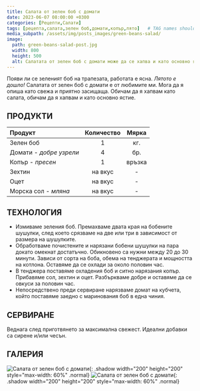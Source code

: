 ```yaml
---
title: Салата от зелен боб с домати
date: 2023-06-07 08:00:00 +0300
categories: [Рецепти,Салати]
tags: [рецепта,салата,зелен боб,домати,копър,лято]   # TAG names should always be lowercase
media_subpath: /assets/img/posts_images/green-beans-salad/
image:
  path: green-beans-salad-post.jpg
  width: 800
  height: 500
  alt: Салатата от зелен боб с домати може да се хапва и като основно ястие
---
```


Появи ли се зеленият боб на трапезата, работата е ясна. *Лятото е дошло!* Салатата от зелен боб с домати е от любимите ми. Мога да я опиша като свежа и приятно засищаща. Обичам да я хапвам като салата, обичам да я хапвам и като основно ястие.

## **ПРОДУКТИ**

| Продукт                    |Количество  |Мярка   |
|:---------------------------|:----------:|:------:|
|Зелен боб                   |1           |кг.     |
|Домати - *добре узрели*     |4           |бр.     |
|Копър - *пресен*            |1           |връзка  |
|Зехтин                      |на вкус     | -      |
|Оцет                        |на вкус     | -      |
|Морска сол - *мляна*        |на вкус     | -      |

## **ТЕХНОЛОГИЯ**

- Измиваме зеления боб. Премахваме двата края на бобените шушулки, след което срязваме на две или три в зависимост от размера на шушулките.
- Обработваме почистените и нарязани бобени шушулки на пара докато омекнат достатъчно. Обикновено са нужни между 20 до 30 минути. Зависи от сорта на боба, обема на тенджерата и мощността на котлона. Оставяме да се охлади за около половин час.
- В тенджера поставяме охладения боб и ситно нарязания копър. Прибавяме сол, зехтин и оцет. Разбъркваме добре и оставяме да се овкуси за половин час.
- Непосредствено преди сервиране нарязваме домат на кубчета, който поставяме заедно с маринования боб в една чиния.

## **СЕРВИРАНЕ**

Веднага след приготвянето за максимална свежест. Идеални добавки са сирене и/или чесън.

## **ГАЛЕРИЯ**

![Салата от зелен боб с домати](green-beans-salad-01.jpg){: .shadow width="200" height="200" style="max-width: 60%" .normal}
![Салата от зелен боб с домати](green-beans-salad-02.jpg){: .shadow width="200" height="200" style="max-width: 60%" .normal}
